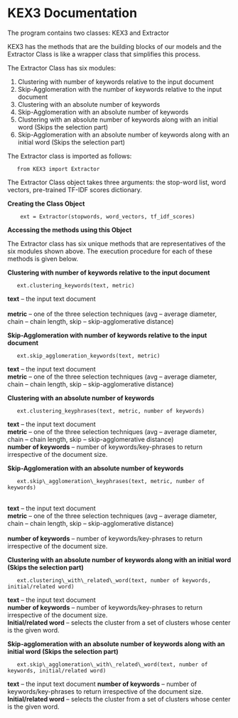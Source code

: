 
# KEX3 Documentation

The program contains two classes: KEX3 and Extractor

KEX3 has the methods that are the building blocks of our models and the Extractor Class is like a wrapper class that simplifies this process.

The Extractor Class has six modules:

1. Clustering with number of keywords relative to the input document
2. Skip-Agglomeration with the number of keywords relative to the input document
3. Clustering with an absolute number of keywords
4. Skip-Agglomeration with an absolute number of keywords
5. Clustering with an absolute number of keywords along with an initial word (Skips the selection part)
6. Skip-Agglomeration with an absolute number of keywords along with an initial word (Skips the selection part)

The Extractor class is imported as follows:

       from KEX3 import Extractor

The Extractor Class object takes three arguments: the stop-word list, word vectors, pre-trained TF-IDF scores dictionary.

**Creating the Class Object**

        ext = Extractor(stopwords, word_vectors, tf_idf_scores)

**Accessing the methods using this Object**

The Extractor class has six unique methods that are representatives of the six modules shown above. The execution procedure for each of these methods is given below.

**Clustering with number of keywords relative to the input document**

       ext.clustering_keywords(text, metric)

 **text** – the input text document<br>       
 **metric** – one of the three selection techniques (avg – average diameter, chain – chain length, skip – skip-agglomerative distance)

**Skip-Agglomeration with number of keywords relative to the input document**

       ext.skip_agglomeration_keywords(text, metric)

**text** – the input text document <br> 
**metric** – one of the three selection techniques (avg – average diameter, chain – chain length, skip – skip-agglomerative distance) <br>

**Clustering with an absolute number of keywords**

       ext.clustering_keyphrases(text, metric, number of keywords)

**text** – the input text document<br> 
**metric** – one of the three selection techniques (avg – average diameter, chain – chain length, skip – skip-agglomerative distance)<br> 
**number of keywords** – number of keywords/key-phrases to return irrespective of the document size. <br>

**Skip-Agglomeration with an absolute number of keywords**

       ext.skip\_agglomeration\_keyphrases(text, metric, number of keywords)

<br>**text** – the input text document 
<br>**metric** – one of the three selection techniques (avg – average diameter, chain – chain length, skip – skip-agglomerative distance)   
<br>**number of keywords** – number of keywords/key-phrases to return irrespective of the document size.

**Clustering with an absolute number of keywords along with an initial word (Skips the selection part)**

       ext.clustering\_with\_related\_word(text, number of keywords, initial/related word)

**text** – the input text document  
**number of keywords** – number of keywords/key-phrases to return irrespective of the document size.                           
**Initial/related word** – selects the cluster from a set of clusters whose center is the given word.

**Skip-agglomeration with an absolute number of keywords along with an initial word (Skips the selection part)**

       ext.skip\_agglomeration\_with\_related\_word(text, number of keywords, initial/related word)

**text** – the input text document
**number of keywords** – number of keywords/key-phrases to return irrespective of the document size.  
**Initial/related word** – selects the cluster from a set of clusters whose center is the given word.
